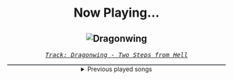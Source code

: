 <div align="center"> 
<h1>Now Playing...</h1>

![Dragonwing](https://i.scdn.co/image/ab67616d00001e0266c0bb723f0e5e340170c664)
--
_<samp><a href="https://open.spotify.com/track/6r8PrHHFM1dQ9UD8UAp6lK">Track: Dragonwing - Two Steps from Hell</a></samp>_

<div style="border: 1px #4B5054 solid"></div>
<details>
  <summary>
    Previous played songs
  </summary>
  <table>
    <thead>
      <tr>
        <th>
          Artist
        </th>
        <th>
          Song
        </th>
        <th>
          Link
        </th>
      </tr>
    </thead>
    <tbody>
      <tr><td>Two Steps from Hell</td><td>Dragonwing</td><td><a href="https://open.spotify.com/track/6r8PrHHFM1dQ9UD8UAp6lK">https://open.spotify.com/track/6r8PrHHFM1dQ9UD8UAp6lK</a></td></tr><tr><td>Two Steps from Hell</td><td>Emerald Princess</td><td><a href="https://open.spotify.com/track/3Lsxzkhu8U9hTApMjTrCzm">https://open.spotify.com/track/3Lsxzkhu8U9hTApMjTrCzm</a></td></tr><tr><td>Thomas Bergersen</td><td>Run Free</td><td><a href="https://open.spotify.com/track/38frEzNCL3xoWG2ny1bKgu">https://open.spotify.com/track/38frEzNCL3xoWG2ny1bKgu</a></td></tr><tr><td>Two Steps from Hell</td><td>Phantom</td><td><a href="https://open.spotify.com/track/2teNIGhw8I0gYLPZ9aDt1E">https://open.spotify.com/track/2teNIGhw8I0gYLPZ9aDt1E</a></td></tr><tr><td>Thomas Bergersen</td><td>Magic of Love</td><td><a href="https://open.spotify.com/track/7K6ZGai4neYqHuFSqX2jSb">https://open.spotify.com/track/7K6ZGai4neYqHuFSqX2jSb</a></td></tr><tr><td>Two Steps from Hell</td><td>Flight Of The Silverbird</td><td><a href="https://open.spotify.com/track/2k2Pwkt3Fqowcve91PiH4g">https://open.spotify.com/track/2k2Pwkt3Fqowcve91PiH4g</a></td></tr><tr><td>Two Steps from Hell</td><td>Pegasus</td><td><a href="https://open.spotify.com/track/6P61vGO4oL9oGQbVPzon8Q">https://open.spotify.com/track/6P61vGO4oL9oGQbVPzon8Q</a></td></tr><tr><td>Two Steps from Hell</td><td>Northern Pastures</td><td><a href="https://open.spotify.com/track/0KMcHh8Npw6a3atnnHoYXK">https://open.spotify.com/track/0KMcHh8Npw6a3atnnHoYXK</a></td></tr><tr><td>Two Steps from Hell</td><td>Evergreen</td><td><a href="https://open.spotify.com/track/5ac6fzdjXA8kPXkLSKARtz">https://open.spotify.com/track/5ac6fzdjXA8kPXkLSKARtz</a></td></tr><tr><td>Dark Tranquillity</td><td>Not Nothing</td><td><a href="https://open.spotify.com/track/4vmLFO56Gb5LeMK8surfau">https://open.spotify.com/track/4vmLFO56Gb5LeMK8surfau</a></td></tr><tr><td>The Funeral Portrait</td><td>Suffocate City (feat. Spencer Charnas of Ice Nine Kills)</td><td><a href="https://open.spotify.com/track/0BgznXTc2uhAWCNAkhyzi9">https://open.spotify.com/track/0BgznXTc2uhAWCNAkhyzi9</a></td></tr><tr><td>Dreamcatcher</td><td>Rising</td><td><a href="https://open.spotify.com/track/5DoDlDWyes37gLnVtsEFAL">https://open.spotify.com/track/5DoDlDWyes37gLnVtsEFAL</a></td></tr><tr><td>Chaosbay</td><td>REVOLUTION</td><td><a href="https://open.spotify.com/track/4EsGqRyxPZNctAJvALwdXh">https://open.spotify.com/track/4EsGqRyxPZNctAJvALwdXh</a></td></tr><tr><td>Orbit Culture</td><td>Descent</td><td><a href="https://open.spotify.com/track/46IwawpHVB7462bMZ10Wzf">https://open.spotify.com/track/46IwawpHVB7462bMZ10Wzf</a></td></tr><tr><td>Within Temptation</td><td>Bleed Out</td><td><a href="https://open.spotify.com/track/1oNy8VAsmqlx7isSPR5oQe">https://open.spotify.com/track/1oNy8VAsmqlx7isSPR5oQe</a></td></tr><tr><td>ONI</td><td>Aura</td><td><a href="https://open.spotify.com/track/2SSdTcLPoBUAMYdoqIAlNq">https://open.spotify.com/track/2SSdTcLPoBUAMYdoqIAlNq</a></td></tr><tr><td>Self Deception</td><td>The Scandinavian Dream</td><td><a href="https://open.spotify.com/track/3ZItvJmLEg2wK2PmHpw0pR">https://open.spotify.com/track/3ZItvJmLEg2wK2PmHpw0pR</a></td></tr><tr><td>Pendulum</td><td>Halo - Matt Tuck Rework</td><td><a href="https://open.spotify.com/track/0rfqxtRF6WGPsskq9uOQnd">https://open.spotify.com/track/0rfqxtRF6WGPsskq9uOQnd</a></td></tr><tr><td>Atreyu</td><td>Watch Me Burn</td><td><a href="https://open.spotify.com/track/52HjwNVAoDmpawoYGYfG3p">https://open.spotify.com/track/52HjwNVAoDmpawoYGYfG3p</a></td></tr><tr><td>TesseracT</td><td>The Grey</td><td><a href="https://open.spotify.com/track/7KqOpWKmzXLEcqwVy7P0td">https://open.spotify.com/track/7KqOpWKmzXLEcqwVy7P0td</a></td></tr>
    </tbody>
  </table>
</details>

</div>
